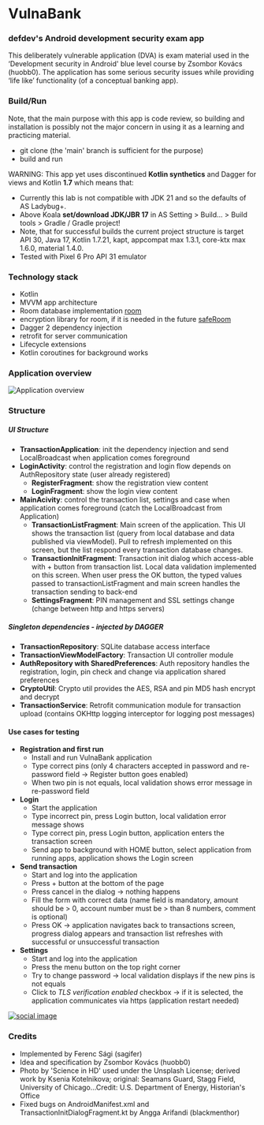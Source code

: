 # VulnaBank

### defdev's Android development security exam app
This deliberately vulnerable application (DVA) is exam material used in the ‘Development security in Android' blue level course by Zsombor Kovács (huobb0). The application has some serious security issues while providing ‘life like’ functionality (of a conceptual banking app).

### Build/Run
Note, that the main purpose with this app is code review, so building and installation is possibly not the major concern in using it as a learning and practicing material.
- git clone (the 'main' branch is sufficient for the purpose)
- build and run

WARNING: This app yet uses discontinued **Kotlin synthetics** and Dagger for views and Kotlin **1.7** which means that:
* Currently this lab is not compatible with JDK 21 and so the defaults of AS Ladybug+.
* Above Koala **set/download JDK/JBR 17** in AS Setting > Build... > Build tools > Gradle / Gradle project!
* Note, that for successful builds the current project structure is target API 30, Java 17, Kotlin 1.7.21, kapt, appcompat max 1.3.1, core-ktx max 1.6.0, material 1.4.0.
* Tested with Pixel 6 Pro API 31 emulator

### Technology stack

- Kotlin
- MVVM app architecture
- Room database implementation [room](https://developer.android.com/topic/libraries/architecture/room)
- encryption library for room, if it is needed in the future [safeRoom](https://github.com/commonsguy/cwac-saferoom)
- Dagger 2 dependency injection
- retrofit for server communication
- Lifecycle extensions
- Kotlin coroutines for background works

### Application overview

![Application overview](defdeveu_mockup.png)

### Structure
##### UI Structure
- **TransactionApplication**: init the dependency injection and send LocalBroadcast when application comes foreground
- **LoginActivity**: control the registration and login flow depends on AuthRepository state (user already registered)
    - **RegisterFragment**: show the registration view content
    - **LoginFragment**: show the login view content
- **MainAcivity**: control the transaction list, settings and case when application comes foreground (catch the LocalBroadcast from Application)
    - **TransactionListFragment**: Main screen of the application. This UI shows the transaction list (query from local database and data published via viewModel). Pull to refresh implemented on this screen, but the list respond every transaction database changes. 
    - **TransactionInitFragment**: Transaction init dialog which access-able with + button from transaction list. Local data validation implemented on this screen. When user press the OK button, the typed values passed to transactionListFragment and main screen handles the transaction sending to back-end
    - **SettingsFragment**: PIN management and SSL settings change (change between http and https servers)

##### Singleton dependencies - *injected by DAGGER*
- **TransactionRepository**: SQLite database access interface
- **TransactionViewModelFactory**: Transaction UI controller module
- **AuthRepository with SharedPreferences**: Auth repository handles the registration, login, pin check and change via application shared preferences
- **CryptoUtil**: Crypto util provides the AES, RSA and pin MD5 hash encrypt and decrypt
- **TransactionService**: Retrofit communication module for transaction upload (contains OKHttp logging interceptor for logging post messages)
 
#### Use cases for testing
- **Registration and first run**
    - Install and run VulnaBank application
    - Type correct pins (only 4 characters accepted in password and re-password field -> Register button goes enabled)
    - When two pin is not equals, local validation shows error message in re-password field
- **Login**
    - Start the application
    - Type incorrect pin, press Login button, local validation error message shows
    - Type correct pin, press Login button, application enters the transaction screen
    - Send app to background with HOME button, select application from running apps, application shows the Login screen 
- **Send transaction**
    - Start and log into the application
    - Press + button at the bottom of the page
    - Press cancel in the dialog -> nothing happens 
    - Fill the form with correct data (name field is mandatory, amount should be > 0, account number must be > than 8 numbers, comment is optional)
    - Press OK -> application navigates back to transactions screen, progress dialog appears and transaction list refreshes with successful or unsuccessful transaction
- **Settings** 
    - Start and log into the application
    - Press the menu button on the top right corner
    - Try to change password -> local validation displays if the new pins is not equals 
    - Click to *TLS verification enabled* checkbox -> if it is selected, the application communicates via https (application restart needed)
    
[![social image](https://raw.githubusercontent.com/defdeveu/vulnabankAndroid/master/assets/science-in-hd-ujY5eND8k44-unsplash.ksenia-edit-a.jpg)](https://github.com/defdeveu/vulnabankAndroid)

### Credits
* Implemented by Ferenc Sági (sagifer)
* Idea and specification by Zsombor Kovács (huobb0)
* Photo by 'Science in HD' used under the Unsplash License; derived work by Ksenia Kotelnikova; original: Seamans Guard, Stagg Field, University of Chicago...Credit: U.S. Department of Energy, Historian's Office
* Fixed bugs on AndroidManifest.xml and TransactionInitDialogFragment.kt by Angga Arifandi (blackmenthor)
